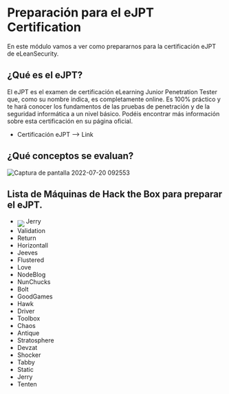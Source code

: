 # Preparación para el eJPT Certification

En este módulo vamos a ver como prepararnos para la certificación eJPT de eLeanSecurity.

## ¿Qué es el eJPT?

El eJPT es el examen de certificación eLearning Junior Penetration Tester que, como su nombre indica, es completamente online. Es 100% práctico y te hará
conocer los fundamentos de las pruebas de penetración y de la seguridad informática a un nivel básico. Podéis encontrar más información sobre esta certificación en su página oficial.

* Certificación eJPT --> <a href="https://elearnsecurity.com/product/ejpt-certification/" style="text-decoration:none">Link</a>

## ¿Qué conceptos se evaluan?

![Captura de pantalla 2022-07-20 092553](https://user-images.githubusercontent.com/103068924/179922697-6794e586-1cf5-4572-b6af-bd5bc450dc2b.png)

## Lista de Máquinas de Hack the Box para preparar el eJPT.

* <a><img src="../assets/images/JerryButton.png" align="middle"></a> <a href="./Maquinas-HTB/HTB-Jerry.html" style="text-decoration:none">Jerry</a>
* Validation
* Return
* Horizontall
* Jeeves
* Flustered
* Love
* NodeBlog
* NunChucks
* Bolt
* GoodGames
* Hawk
* Driver
* Toolbox
* Chaos
* Antique
* Stratosphere
* Devzat
* Shocker
* Tabby
* Static
* Jerry
* Tenten

